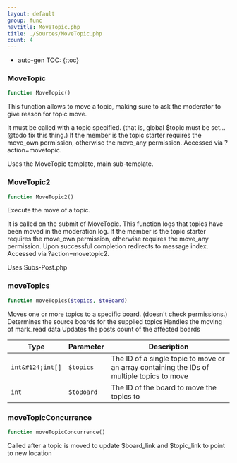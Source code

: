```yaml
---
layout: default
group: func
navtitle: MoveTopic.php
title: ./Sources/MoveTopic.php
count: 4
---
```

* auto-gen TOC:
{:toc}
### MoveTopic

```php
function MoveTopic()
```
This function allows to move a topic, making sure to ask the moderator
to give reason for topic move.

It must be called with a topic specified. (that is, global $topic must
be set... @todo fix this thing.)
If the member is the topic starter requires the move_own permission,
otherwise the move_any permission.
Accessed via ?action=movetopic.

Uses the MoveTopic template, main sub-template.

### MoveTopic2

```php
function MoveTopic2()
```
Execute the move of a topic.

It is called on the submit of MoveTopic.
This function logs that topics have been moved in the moderation log.
If the member is the topic starter requires the move_own permission,
otherwise requires the move_any permission.
Upon successful completion redirects to message index.
Accessed via ?action=movetopic2.

Uses Subs-Post.php

### moveTopics

```php
function moveTopics($topics, $toBoard)
```
Moves one or more topics to a specific board. (doesn't check permissions.)
Determines the source boards for the supplied topics
Handles the moving of mark_read data
Updates the posts count of the affected boards



Type|Parameter|Description
---|---|---
`int&#124;int[]`|`$topics`|The ID of a single topic to move or an array containing the IDs of multiple topics to move
`int`|`$toBoard`|The ID of the board to move the topics to

### moveTopicConcurrence

```php
function moveTopicConcurrence()
```
Called after a topic is moved to update $board_link and $topic_link to point to new location



